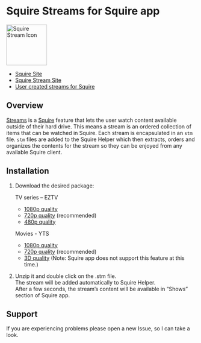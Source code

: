 # Squire Streams for Squire app

<img src="https://s3.amazonaws.com/Squire_Contents/sites+resources/github+streamers/stream_icon.png" width="108" height="108" alt="Squire Stream Icon"/>

- [Squire Site](http://www.squireapp.com)
- [Squire Stream Site](http://squireapp.com/features#streams)
- [User created streams for Squire](http://squirestreams.com/)

## Overview
[Streams](http://squireapp.com/features#streams) is a [Squire](http://www.squireapp.com) feature that lets the user watch content available outside of their hard drive. This means a stream is an ordered collection of items that can be watched in Squire. Each stream is encapsulated in an ```stm``` file. ```stm``` files are added to the Squire Helper which then extracts, orders and organizes the contents for the stream so they can be enjoyed from any available Squire client.

## Installation
1. Download the desired package:

    TV series – EZTV
    - [1080p quality](https://github.com/iharosi/Squire-Streams/releases/download/v0.2.0/eztv-1080p-shows.zip)
    - [720p quality](https://github.com/iharosi/Squire-Streams/releases/download/v0.2.0/eztv-720p-shows.zip) (recommended)
    - [480p quality](https://github.com/iharosi/Squire-Streams/releases/download/v0.2.0/eztv-480p-shows.zip)

    Movies - YTS
    - [1080p quality](https://github.com/iharosi/Squire-Streams/releases/download/v0.2.0/yts-1080p-movies.zip)
    - [720p quality](https://github.com/iharosi/Squire-Streams/releases/download/v0.2.0/yts-720p-movies.zip) (recommended)
    - [3D quality](https://github.com/iharosi/Squire-Streams/releases/download/v0.2.0/yts-3D-movies.zip) (Note: Squire app does not support this feature at this time.)

2. Unzip it and double click on the .stm file.  
The stream will be added automatically to Squire Helper.  
After a few seconds, the stream’s content will be available in “Shows” section of Squire app.

## Support
If you are experiencing problems please open a new Issue, so I can take a look.


